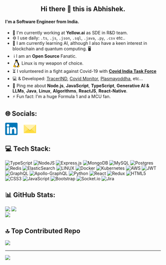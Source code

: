 <div align="center">
  <p>
    
   ## Hi there 👋 this is Abhishek.
   
  </p>
</div>

#### I'm a Software Engineer from India.

- 🏢 I'm currently working at **Yellow.ai** as SDE in R&D team.
- ⚙️ I use daily: `.ts`, `.js`, `.json`, `.sql`, `.java`, `.py`, `.csv` etc..
- 🌱 I am currently learning AI, although I also have a keen interest in blockchain and quantum computing. 🖥
- &nbsp;ℹ︎ I am an **Open Source** Fanatic.
- [<img src="https://raw.githubusercontent.com/devcula/devcula/master/socials/linux.svg" height="30em" align="center" alt="Linux Logo" title="Linux Logo"/>](https://www.linux.org/) Linux is my weapon of choice.
- ⏳ I volunteered in a fight against Covid-19 with **[Covid India Task Force](https://www.covidindiataskforce.org)**
- 💻 & Developed: [TracerIND](https://tracerind.covidindiataskforce.org), [Covid Monitor](https://devcula.github.io/corona-monitor), [Plasmayoddha](https://www.plasmayoddha.in), etc…
- 💬 Ping me about **Node.js**, **JavaScript**, **TypeScript**, **Generative AI & LLMs**, **Java**, **Linux**, **Algorithms**, **ReactJS**, **React-Native**.
- ⚡️ Fun fact: I'm a huge Formula 1 and a MCU fan.


## 🌐 Socials:
<a href="https://www.linkedin.com/in/devcula/" target="blank"><img align="center" src="https://raw.githubusercontent.com/devcula/devcula/master/socials/linkedin.svg" alt="Linkedin" height="40" width="40"></a>
&nbsp; &nbsp;
<a href="mailto:devcula@outlook.com" target="blank"><img align="center" src="https://raw.githubusercontent.com/devcula/devcula/master/socials/email.svg" alt="Email" height="40" width="40" /></a>

## 💻 Tech Stack:
![TypeScript](https://img.shields.io/badge/typescript-%23007ACC.svg?style=for-the-badge&logo=typescript&logoColor=white)
![NodeJS](https://img.shields.io/badge/node.js-6DA55F?style=for-the-badge&logo=node.js&logoColor=white)
![Express.js](https://img.shields.io/badge/express.js-%23404d59.svg?style=for-the-badge&logo=express&logoColor=%2361DAFB)
![MongoDB](https://img.shields.io/badge/MongoDB-%234ea94b.svg?style=for-the-badge&logo=mongodb&logoColor=white)
![MySQL](https://img.shields.io/badge/mysql-%2300f.svg?style=for-the-badge&logo=mysql&logoColor=white)
![Postgres](https://img.shields.io/badge/postgres-%23316192.svg?style=for-the-badge&logo=postgresql&logoColor=white)
![Redis](https://img.shields.io/badge/redis-%23DD0031.svg?style=for-the-badge&logo=redis&logoColor=white)
![ElasticSearch](https://img.shields.io/badge/-ElasticSearch-005571?style=for-the-badge&logo=elasticsearch)
![LINUX](https://img.shields.io/badge/Linux-FCC624?style=for-the-badge&logo=linux&logoColor=black)
![Docker](https://img.shields.io/badge/docker-%230db7ed.svg?style=for-the-badge&logo=docker&logoColor=white)
![Kubernetes](https://img.shields.io/badge/kubernetes-%23326ce5.svg?style=for-the-badge&logo=kubernetes&logoColor=white)
![AWS](https://img.shields.io/badge/AWS-%23FF9900.svg?style=for-the-badge&logo=amazon-aws&logoColor=white)
![JWT](https://img.shields.io/badge/JWT-black?style=for-the-badge&logo=JSON%20web%20tokens)
![GraphQL](https://img.shields.io/badge/-GraphQL-E10098?style=for-the-badge&logo=graphql&logoColor=white)
![Apollo-GraphQL](https://img.shields.io/badge/-ApolloGraphQL-311C87?style=for-the-badge&logo=apollo-graphql)
![Python](https://img.shields.io/badge/python-3670A0?style=for-the-badge&logo=python&logoColor=ffdd54)
![React](https://img.shields.io/badge/react-%2320232a.svg?style=for-the-badge&logo=react&logoColor=%2361DAFB)
![Redux](https://img.shields.io/badge/redux-%23593d88.svg?style=for-the-badge&logo=redux&logoColor=white)
![HTML5](https://img.shields.io/badge/html5-%23E34F26.svg?style=for-the-badge&logo=html5&logoColor=white)
![CSS3](https://img.shields.io/badge/css3-%231572B6.svg?style=for-the-badge&logo=css3&logoColor=white)
![JavaScript](https://img.shields.io/badge/javascript-%23323330.svg?style=for-the-badge&logo=javascript&logoColor=%23F7DF1E)
![Bootstrap](https://img.shields.io/badge/bootstrap-%23563D7C.svg?style=for-the-badge&logo=bootstrap&logoColor=white)
![Socket.io](https://img.shields.io/badge/Socket.io-black?style=for-the-badge&logo=socket.io&badgeColor=010101)
![Jira](https://img.shields.io/badge/jira-%230A0FFF.svg?style=for-the-badge&logo=jira&logoColor=white)

## 📊 GitHub Stats:
![](https://github-readme-stats.vercel.app/api?username=devcula&theme=dark&hide_border=false&include_all_commits=false&count_private=false)
![](https://github-readme-stats.vercel.app/api/top-langs/?username=devcula&theme=dark&hide_border=false&include_all_commits=false&count_private=false)<br/>
![](https://github-readme-streak-stats.herokuapp.com/?user=devcula&theme=dark&hide_border=false)<br/>

## 🔝 Top Contributed Repo
![](https://github-contributor-stats.vercel.app/api?username=devcula&limit=5&theme=tokyonight&combine_all_yearly_contributions=true)

---
[![](https://visitcount.itsvg.in/api?id=devcula&icon=0&color=0)](https://visitcount.itsvg.in)

